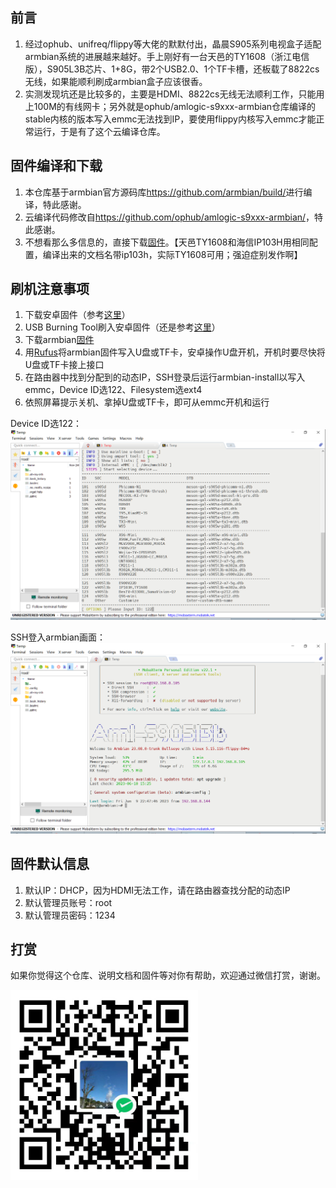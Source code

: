 ## 前言

1. 经过ophub、unifreq/flippy等大佬的默默付出，晶晨S905系列电视盒子适配armbian系统的进展越来越好。手上刚好有一台天邑的TY1608（浙江电信版），S905L3B芯片、1+8G，带2个USB2.0、1个TF卡槽，还板载了8822cs无线，如果能顺利刷成armbian盒子应该很香。
2. 实测发现坑还是比较多的，主要是HDMI、8822cs无线无法顺利工作，只能用上100M的有线网卡；另外就是ophub/amlogic-s9xxx-armbian仓库编译的stable内核的版本写入emmc无法找到IP，要使用flippy内核写入emmc才能正常运行，于是有了这个云编译仓库。



## 固件编译和下载

1. 本仓库基于armbian官方源码库<a href="https://github.com/armbian/build/">https://github.com/armbian/build/</a>进行编译，特此感谢。
2. 云编译代码修改自<a href="https://github.com/ophub/amlogic-s9xxx-armbian/">https://github.com/ophub/amlogic-s9xxx-armbian/</a>，特此感谢。
3. 不想看那么多信息的，直接下载<a href="https://github.com/w2xg2022/actions4ty1608/releases/download/Armbian_bullseye_save_2023.06/Armbian_23.08.0_amlogic_s905l3b-ip103h_bullseye_5.15.116_server_2023.06.10.img.gz">固件</a>。【天邑TY1608和海信IP103H用相同配置，编译出来的文档名带ip103h，实际TY1608可用；强迫症别发作啊】



## 刷机注意事项

1. 下载安卓固件（参考<a href="https://github.com/ophub/amlogic-s9xxx-armbian/issues/1332">这里</a>）
2. USB Burning Tool刷入安卓固件（还是参考<a href="https://github.com/ophub/amlogic-s9xxx-armbian/issues/1332">这里</a>）
3. 下载armbian<a href="https://github.com/w2xg2022/actions4ty1608/releases/download/Armbian_bullseye_save_2023.06/Armbian_23.08.0_amlogic_s905l3b-ip103h_bullseye_5.15.116_server_2023.06.10.img.gz">固件</a>
4. 用<a href="https://github.com/pbatard/rufus/releases/tag/v4.1">Rufus</a>将armbian固件写入U盘或TF卡，安卓操作U盘开机，开机时要尽快将U盘或TF卡接上接口
5. 在路由器中找到分配到的动态IP，SSH登录后运行armbian-install以写入emmc，Device ID选122、Filesystem选ext4
6. 依照屏幕提示关机、拿掉U盘或TF卡，即可从emmc开机和运行


Device ID选122：
<img src="pic_deviceid.png" width=720 />


SSH登入armbian画面：
<img src="pic_startup.png" width=720 />



## 固件默认信息

1. 默认IP：DHCP，因为HDMI无法工作，请在路由器查找分配的动态IP
2. 默认管理员账号：root
3. 默认管理员密码：1234



## 打赏

如果你觉得这个仓库、说明文档和固件等对你有帮助，欢迎通过微信打赏，谢谢。

<img src="pic_star.jpg" width=300  />